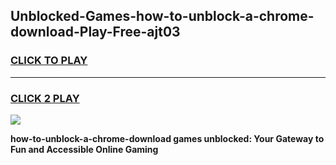
## Unblocked-Games-how-to-unblock-a-chrome-download-Play-Free-ajt03
<h3>
<a href="https://premium76.site?title=how-to-unblock-a-chrome-download&ref=10A">CLICK TO PLAY</a></h3>
<hr>

<h3>
<a href="https://premium76.site?title=how-to-unblock-a-chrome-download&ref=10A">CLICK 2 PLAY</a>
  
</h3>

<a href="https://premium76.site?title=how-to-unblock-a-chrome-download&ref=10A"><img src="https://clearcache.store/games.png"></a>


**how-to-unblock-a-chrome-download games unblocked: Your Gateway to Fun and Accessible Online Gaming**
